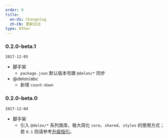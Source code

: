 ```yaml
---
order: 0
title:
  en-US: Changelog
  zh-CN: 更新日志
type: Other
---
```


### 0.2.0-beta.1

`2017-12-05`

- 脚手架
    - `package.json` 默认版本号跟 `@delon/*` 同步
- @delon/abc
    - 新增 `count-down`

### 0.2.0-beta.0

`2017-12-04`

- 脚手架
    - 引入 `@delon/*` 系列类库，极大简化 `core`、`shared`、`styles` 的使用方式；若 `0.1` 则请参考[升级指引](/docs/010-020-changes)。
